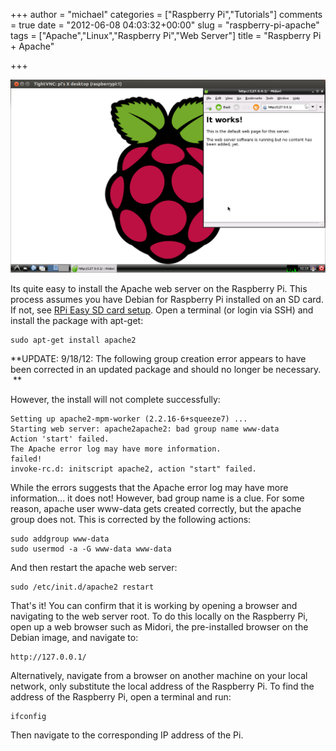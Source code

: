 +++
author = "michael"
categories = ["Raspberry Pi","Tutorials"]
comments = true
date = "2012-06-08 04:03:32+00:00"
slug = "raspberry-pi-apache"
tags = ["Apache","Linux","Raspberry Pi","Web Server"]
title = "Raspberry Pi + Apache"

+++

![](/img/pi-apache.png)

Its quite easy to install the Apache web server on the Raspberry Pi. This process assumes you have Debian for Raspberry Pi installed on an SD card. If not, see [RPi Easy SD card setup](http://elinux.org/RPi_Easy_SD_Card_Setup). Open a terminal (or login via SSH) and install the package with apt-get:

```
sudo apt-get install apache2
```

**UPDATE: 9/18/12: The following group creation error appears to have been corrected in an updated package and should no longer be necessary.  **

However, the install will not complete successfully:

```
Setting up apache2-mpm-worker (2.2.16-6+squeeze7) ...
Starting web server: apache2apache2: bad group name www-data
Action 'start' failed.
The Apache error log may have more information.
failed!
invoke-rc.d: initscript apache2, action "start" failed.
```

While the errors suggests that the Apache error log may have more information... it does not! However, bad group name is a clue. For some reason, apache user www-data gets created correctly, but the apache group does not. This is corrected by the following actions:

```
sudo addgroup www-data
sudo usermod -a -G www-data www-data
```

And then restart the apache web server:

```
sudo /etc/init.d/apache2 restart
```

That's it! You can confirm that it is working by opening a browser and navigating to the web server root. To do this locally on the Raspberry Pi, open up a web browser such as Midori, the pre-installed browser on the Debian image, and navigate to:

```
http://127.0.0.1/
```

Alternatively, navigate from a browser on another machine on your local network, only substitute the local address of the Raspberry Pi. To find the address of the Raspberry Pi, open a terminal and run:

```
ifconfig
```

Then navigate to the corresponding IP address of the Pi.

